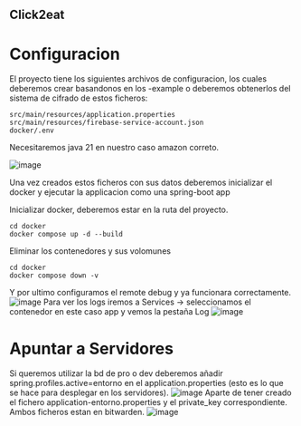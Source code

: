 ## Click2eat

# Configuracion

El proyecto tiene los siguientes archivos de configuracion, los cuales deberemos crear basandonos en los -example o
deberemos obtenerlos del sistema de cifrado de estos ficheros:
````text
src/main/resources/application.properties
src/main/resources/firebase-service-account.json
docker/.env
````

Necesitaremos java 21 en nuestro caso amazon correto.

![image](https://github.com/user-attachments/assets/4e1851f5-056c-45c5-97fb-2f5f05488c44)


Una vez creados estos ficheros con sus datos deberemos inicializar el docker y ejecutar la applicacion como una 
spring-boot app


Inicializar docker, deberemos estar en la ruta del proyecto.
```shell
cd docker
docker compose up -d --build
```

Eliminar los contenedores y sus volomunes

`````shell
cd docker
docker compose down -v
`````
Y por ultimo configuramos el remote debug y ya funcionara correctamente.
![image](https://github.com/user-attachments/assets/5c179fc1-a92c-4450-bce1-271f64732833)
Para ver los logs iremos a Services -> seleccionamos el contenedor en este caso app y vemos la pestaña Log
![image](https://github.com/user-attachments/assets/1350dfe1-eb69-43b5-9bd7-41d59c78d6a5)


# Apuntar a Servidores
Si queremos utilizar la bd de pro o dev deberemos añadir spring.profiles.active=entorno en el 
application.properties (esto es lo que se hace para desplegar en los servidores).
![image](https://github.com/user-attachments/assets/6e75d4f6-23f3-4a58-a65a-1ea9f480bdb8)
Aparte de tener creado el fichero application-entorno.properties y el private_key correspondiente. 
Ambos ficheros estan en bitwarden.
![image](https://github.com/user-attachments/assets/2e8d2806-d5c0-4afe-a03d-ff1ff39559e2)
